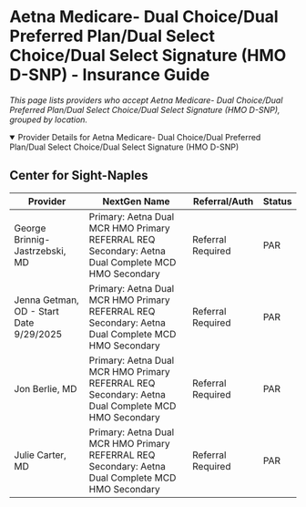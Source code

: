 # Aetna Medicare- Dual Choice/Dual Preferred Plan/Dual Select Choice/Dual Select Signature (HMO D-SNP) - Insurance Guide

*This page lists providers who accept Aetna Medicare- Dual Choice/Dual Preferred Plan/Dual Select Choice/Dual Select Signature (HMO D-SNP), grouped by location.*

<details open><summary>Provider Details for Aetna Medicare- Dual Choice/Dual Preferred Plan/Dual Select Choice/Dual Select Signature (HMO D-SNP)</summary>

## Center for Sight-Naples

| Provider | NextGen Name | Referral/Auth | Status |
|----------|-------------|--------------|--------|
| George Brinnig-Jastrzebski, MD | Primary: Aetna Dual MCR HMO Primary REFERRAL REQ                                                             Secondary: Aetna Dual Complete MCD HMO Secondary | Referral Required | PAR |
| Jenna Getman, OD - Start Date 9/29/2025 | Primary: Aetna Dual MCR HMO Primary REFERRAL REQ                                                             Secondary: Aetna Dual Complete MCD HMO Secondary | Referral Required | PAR |
| Jon Berlie, MD | Primary: Aetna Dual MCR HMO Primary REFERRAL REQ                                                             Secondary: Aetna Dual Complete MCD HMO Secondary | Referral Required | PAR |
| Julie Carter, MD | Primary: Aetna Dual MCR HMO Primary REFERRAL REQ                                                             Secondary: Aetna Dual Complete MCD HMO Secondary | Referral Required | PAR |

</details>


